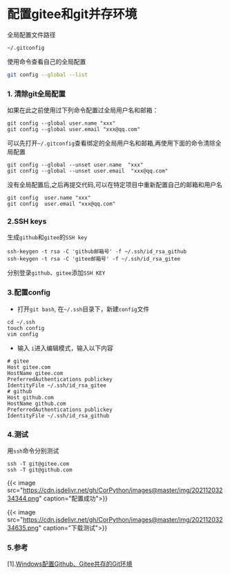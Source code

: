 # 配置gitee和git并存环境


全局配置文件路径

```shell
~/.gitconfig
```

使用命令查看自己的全局配置

```sh
git config --global --list
```
### 1. 清除git全局配置 

如果在此之前使用过下列命令配置过全局用户名和邮箱：

```shell
git config --global user.name "xxx"
git config --global user.email "xxx@qq.com"
```

可以先打开`~/.gitconfig`查看绑定的全局用户名和邮箱,再使用下面的命令清除全局配置

```shell
git config --global --unset user.name  "xxx"
git config --global --unset user.email  "xxx@qq.com"
```

没有全局配置后,之后再提交代码,可以在特定项目中重新配置自己的邮箱和用户名

```shell
git config  user.name "xxx"
git config  user.email "xxx@qq.com"
```

### 2.SSH keys

生成`github`和`gitee`的`SSH key`

```shell
ssh-keygen -t rsa -C 'github邮箱号' -f ~/.ssh/id_rsa_github
ssh-keygen -t rsa -C 'gitee邮箱号' -f ~/.ssh/id_rsa_gitee
```

分别登录`github`、`gitee`添加`SSH KEY`

### 3.配置config

- 打开`git bash`, 在`~/.ssh`目录下，新建`config`文件

```shell
cd ~/.ssh
touch config
vim config
```

- 输入 `i`进入编辑模式，输入以下内容

```shell
# gitee
Host gitee.com
HostName gitee.com
PreferredAuthentications publickey
IdentityFile ~/.ssh/id_rsa_gitee
# github
Host github.com
HostName github.com
PreferredAuthentications publickey
IdentityFile ~/.ssh/id_rsa_github
```

### 4.测试

用`ssh`命令分别测试

```shell
ssh -T git@gitee.com
ssh -T git@github.com
```

{{< image src="https://cdn.jsdelivr.net/gh/CorPython/images@master/img/20211203234344.png" caption="配置成功">}}

{{< image src="https://cdn.jsdelivr.net/gh/CorPython/images@master/img/20211203234635.png" caption="下载测试">}}

### 5.参考

[1].[Windows配置Github、Gitee共存的Git环境](https://www.cnblogs.com/three-fighter/p/14118189.html)



